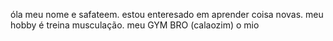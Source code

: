 óla meu nome e safateem.
estou enteresado em aprender coisa novas.
meu hobby é treina musculação.
meu GYM BRO (calaozim) o mio



